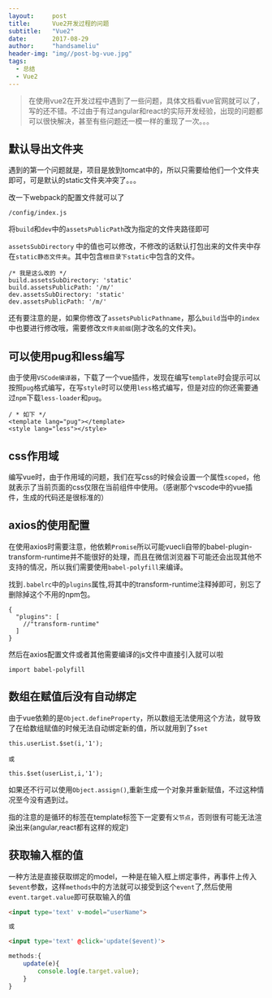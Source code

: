 ```yaml
---
layout:     post
title:		Vue2开发过程的问题
subtitle:   "Vue2"
date:       2017-08-29
author:     "handsameliu"
header-img: "img//post-bg-vue.jpg"
tags:
  - 总结
  - Vue2
---
```


> 在使用vue2在开发过程中遇到了一些问题，具体文档看vue官网就可以了，写的还不错。不过由于有过angular和react的实际开发经验，出现的问题都可以很快解决，甚至有些问题还一模一样的重现了一次。。。

<!-- more -->

## 默认导出文件夹

遇到的第一个问题就是，项目是放到tomcat中的，所以只需要给他们一个文件夹即可，可是默认的static文件夹冲突了。。。

改一下webpack的配置文件就可以了

`/config/index.js`  

将`build`和`dev`中的`assetsPublicPath`改为指定的文件夹路径即可

`assetsSubDirectory` 中的值也可以修改，不修改的话默认打包出来的文件夹中存在`static静态文件夹`。其中包含`根目录下static`中包含的文件。

```
/* 我是这么改的 */
build.assetsSubDirectory: 'static'
build.assetsPublicPath: '/m/'
dev.assetsSubDirectory: 'static'
dev.assetsPublicPath: '/m/'
```

还有要注意的是，如果你修改了`assetsPublicPathname`，那么`build`当中的`index`中也要进行修改哦，需要修改`文件夹前缀`(刚才改名的文件夹)。

## 可以使用pug和less编写

由于使用`VSCode编译器`，下载了一个vue插件，发现在编写`template`时会提示可以按照`pug`格式编写，在写`style`时可以使用`less`格式编写，但是对应的你还需要通过`npm`下载`less-loader`和`pug`。

```
/ * 如下 */
<template lang="pug"></template>
<style lang="less"></style>
```

## css作用域

编写vue时，由于作用域的问题，我们在写css的时候会设置一个属性`scoped`，他就表示了当前页面的css仅限在当前组件中使用。（感谢那个vscode中的vue插件，生成的代码还是很标准的）

## axios的使用配置

在使用axios时需要注意，他依赖`Promise`所以可能vuecli自带的babel-plugin-transform-runtime并不能很好的处理，而且在微信浏览器下可能还会出现其他不支持的情况，所以我们需要使用`babel-polyfill`来编译。

找到`.babelrc`中的`plugins`属性,将其中的transform-runtime注释掉即可，别忘了删除掉这个不用的npm包。
```
{
  "plugins": [
	//"transform-runtime"
  ]
}
```

然后在axios配置文件或者其他需要编译的js文件中直接引入就可以啦  

```
import babel-polyfill
```

## 数组在赋值后没有自动绑定

由于vue依赖的是`Object.defineProperty`，所以数组无法使用这个方法，就导致了在给数组赋值的时候无法自动绑定新的值，所以就用到了`$set`

```
this.userList.$set(i,'1');  

或

this.$set(userList,i,'1');
```

如果还不行可以使用`Object.assign()`,重新生成一个对象并重新赋值，不过这种情况至今没有遇到过。

指的注意的是循环的标签在template标签下一定要有`父节点`，否则很有可能无法渲染出来(angular,react都有这样的规定)

## 获取输入框的值

一种方法是直接获取绑定的model，一种是在输入框上绑定事件，再事件上传入`$event`参数，这样`methods`中的方法就可以接受到这个`event`了,然后使用`event.target.value`即可获取输入的值

```html
<input type='text' v-model="userName">

或

<input type='text' @click='update($event)'>
```

```javascript
methods:{
	update(e){
		console.log(e.target.value);
	}
}

```



